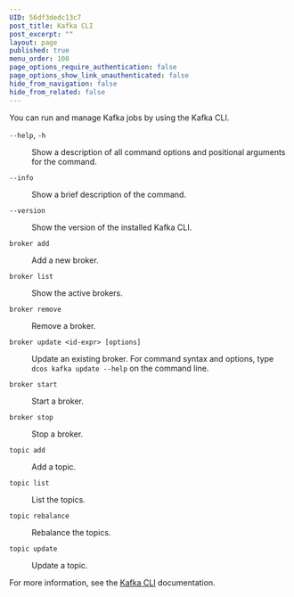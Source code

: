 ```yaml
---
UID: 56df3dedc13c7
post_title: Kafka CLI
post_excerpt: ""
layout: page
published: true
menu_order: 100
page_options_require_authentication: false
page_options_show_link_unauthenticated: false
hide_from_navigation: false
hide_from_related: false
---
```

<p>You can run and manage Kafka jobs by using the Kafka CLI.</p>

<dl>
<dt><code>--help</code>, <code>-h</code></dt>
<dd>
<p>Show a description of all command options and positional arguments for the command.</p>
</dd>

<dt><code>--info</code></dt>
<dd>
<p>Show a brief description of the command.</p>
</dd>

<dt><code>--version</code></dt>
<dd>
<p>Show the version of the installed Kafka CLI.</p>
</dd>

<dt><code>broker add</code></dt>
<dd>
<p>Add a new broker.</p>
</dd>

<dt><code>broker list</code></dt>
<dd>
<p>Show the active brokers.</p>
</dd>

<dt><code>broker remove</code></dt>
<dd>
<p>Remove a broker.</p>
</dd>

<dt><code>broker update &lt;id-expr&gt; [options]</code></dt>
<dd>
<p>Update an existing broker. For command syntax and options, type <code>dcos kafka update --help</code> on the command line.</p>
</dd>

<dt><code>broker start</code></dt>
<dd>
<p>Start a broker.</p>
</dd>

<dt><code>broker stop</code></dt>
<dd>
<p>Stop a broker.</p>
</dd>

<dt><code>topic add</code></dt>
<dd>
<p>Add a topic.</p>
</dd>

<dt><code>topic list</code></dt>
<dd>
<p>List the topics.</p>
</dd>

<dt><code>topic rebalance</code></dt>
<dd>
<p>Rebalance the topics.</p>
</dd>

<dt><code>topic update</code></dt>
<dd>
<p>Update a topic.</p>
</dd>
</dl>

<p>For more information, see the <a href="https://github.com/mesosphere/dcos-kafka">Kafka CLI</a> documentation.</p>